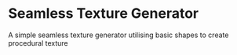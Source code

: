 # Seamless Texture Generator
A simple seamless texture generator utilising basic shapes to create procedural texture
